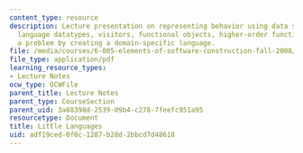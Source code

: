 ```yaml
---
content_type: resource
description: Lecture presentation on representing behavior using data structures,
  language datatypes, visitors, functional objects, higher-order functions, and solving
  a problem by creating a domain-specific language.
file: /media/courses/6-005-elements-of-software-construction-fall-2008/adf19ced0f0c1287b28d2bbcd7d48618_MIT6_005f08_lec15.pdf
file_type: application/pdf
learning_resource_types:
- Lecture Notes
ocw_type: OCWFile
parent_title: Lecture Notes
parent_type: CourseSection
parent_uid: 3a88398d-2539-09b4-c278-7feefc951a95
resourcetype: Document
title: Little Languages
uid: adf19ced-0f0c-1287-b28d-2bbcd7d48618
---
```

